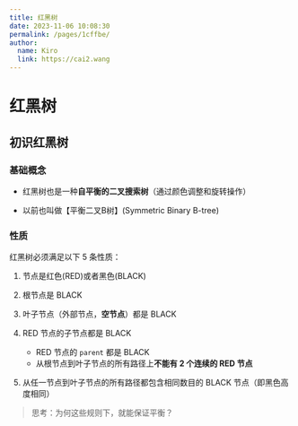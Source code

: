 ```yaml
---
title: 红黑树
date: 2023-11-06 10:08:30
permalink: /pages/1cffbe/
author: 
  name: Kiro
  link: https://cai2.wang
---
```

# 红黑树

## 初识红黑树

### 基础概念

- 红黑树也是一种**自平衡的二叉搜索树**（通过颜色调整和旋转操作）

- 以前也叫做【平衡二叉B树】(Symmetric Binary B-tree)

### 性质

红黑树必须满足以下 5 条性质：

1. 节点是红色(RED)或者黑色(BLACK)
2. 根节点是 BLACK
3. 叶子节点（外部节点，**空节点**）都是 BLACK
4. RED 节点的子节点都是 BLACK 
   - RED 节点的 `parent` 都是 BLACK 
   - 从根节点到叶子节点的所有路径上**不能有 2 个连续的 RED 节点**

5. 从任一节点到叶子节点的所有路径都包含相同数目的 BLACK 节点（即黑色高度相同）

> 思考：为何这些规则下，就能保证平衡？